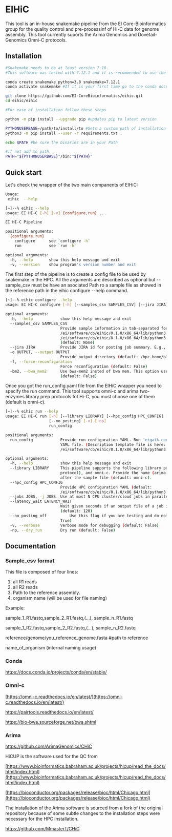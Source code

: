 # EIHiC

This tool is an in-house snakemake pipeline from the EI Core-Bioinformatics group for the quality control and pre-processinf of Hi-C data for genome assembly. This tool currently suports the Arima Genomics and Dovetail-Genomics Omni-C protocols.

## Installation

```bash
#Snakemake needs to be at least version 7.10.
#This software was tested with 7.12.1 and it is recommended to use the same due major and inconsistent changes in snakemake.

conda create snakemake python=3.8 snakemake=7.12.1
conda activate snakemake #If it is your first time go to the conda documentation at the end of the repository. 

git clone https://github.com/EI-CoreBioinformatics/eihic.git
cd eihic/eihic

#For ease of installation follow these steps

python -m pip install --upgrade pip #updates pip to latest version

PYTHONUSERBASE=/path/to/install/to #Sets a custom path of installation
python3 -m pip install --user -r requirements.txt .

echo $PATH #be sure the binaries are in your Path

#if not add to path.
PATH="${PYTHONUSERBASE}"/bin:"${PATH}" 

```

## Quick start

Let's check the wrapper of the two main companents of EIHiC:

```bash
Usage:
 eihic  --help

[~]--% eihic --help
usage: EI HI-C [-h] [-v] {configure,run} ...

EI HI-C Pipeline

positional arguments:
  {configure,run}
    configure      see `configure -h`
    run            see `run -h`

optional arguments:
  -h, --help       show this help message and exit
  -v, --version    show program's version number and exit
```

The first step of the pipeline is to create a config file to be used by snakemake in the HPC. All the arguments are described as optional but --sample_csv must be have an asociated Path ro a sample file as showed in the reference path in the eihic configure --help command.

```bash
[~]--% eihic configure --help
usage: EI HI-C configure [-h] [--samples_csv SAMPLES_CSV] [--jira JIRA] [-o OUTPUT] [-f] [-bm2]

optional arguments:
  -h, --help            show this help message and exit
  --samples_csv SAMPLES_CSV
                        Provide sample information in tab-separated format. Please refer to the sample file:
                        /ei/software/cb/eihic/0.1.0/x86_64/lib/python3.9/site-packages/eihic/etc/run_config.yaml, for more information above the csv format. A template is provided here
                        /ei/software/cb/eihic/0.1.0/x86_64/lib/python3.9/site-packages/eihic/etc/samples.csv.
                        (default: None)
  --jira JIRA           Provide JIRA id for posting job summary. E.g., PPBFX-611 (default: None)
  -o OUTPUT, --output OUTPUT
                        Provide output directory (default: /hpc-home/olivera/output)
  -f, --force-reconfiguration
                        Force reconfiguration (default: False)
  -bm2, --bwa_mem2      Use bwa-mem2 insted of bwa mem. This option use a lot more RAM, use with precaution.
                        (default: False)
```

Once you got the run_config.yaml file from the EIHiC wrapper you need to specify the run command. This tool supports omni-c and arima two-enzymes library prep protocols fot Hi-C, you must choose one of them (default is omni-c).

```bash
[~]--% eihic run --help
usage: EI HI-C run [-h] [--library LIBRARY] [--hpc_config HPC_CONFIG] [--jobs JOBS] [--latency_wait LATENCY_WAIT]
                   [--no_posting] [-v] [-np]
                   run_config

positional arguments:
  run_config            Provide run configuration YAML. Run 'eigatk configure -h' to generate the run configuration
                        YAML file. (Description template file is here:
                        /ei/software/cb/eihic/0.1.0/x86_64/lib/python3.9/site-packages/eihic/etc/run_config.yaml)

optional arguments:
  -h, --help            show this help message and exit
  --library LIBRARY     This pipeline supports the following library protocols for hi-c data: arima (2 enzymes
                        protocol), and omni-c. Provide the name (arima or omni-c) as the second positional argument
                        after the sample file (default: omni-c).
  --hpc_config HPC_CONFIG
                        Provide HPC configuration YAML (default:
                        /ei/software/cb/eihic/0.1.0/x86_64/lib/python3.9/site-packages/eihic/etc/hpc_config.json)
  --jobs JOBS, -j JOBS  Use at most N CPU cluster/cloud jobs in parallel (default: 100)
  --latency_wait LATENCY_WAIT
                        Wait given seconds if an output file of a job is not present after the job finished
                        (default: 120)
  --no_posting_off          Use this flag if you are testing and do not want to post comments to JIRA tickets (default:
                        True)
  -v, --verbose         Verbose mode for debugging (default: False)
  -np, --dry_run        Dry run (default: False)
```

## Documentation

### Sample_csv format

This file is composed of four lines: 

1. all R1 reads
2. all R2 reads
3. Path to the reference assembly.
4. organism name (will be used for file naming)

Example:

sample_1_R1.fastq,sample_2_R1.fastq,(...), sample_n_R1.fastq

sample_1_R2.fastq,sample_2_R2.fastq,(...), sample_n_R2.fastq

reference/genome/you_reference_genome.fasta #path to reference

name_of_organism (internal naming usage)

### Conda

https://docs.conda.io/projects/conda/en/stable/

### Omni-c

[https://omni-c.readthedocs.io/en/latest/](https://omni-c.readthedocs.io/en/latest/)

https://pairtools.readthedocs.io/en/latest/

https://bio-bwa.sourceforge.net/bwa.shtml

### Arima

https://github.com/ArimaGenomics/CHiC

HiCUP is the software used for the QC from

[https://www.bioinformatics.babraham.ac.uk/projects/hicup/read_the_docs/html/index.html](https://www.bioinformatics.babraham.ac.uk/projects/hicup/read_the_docs/html/index.html)

[https://bioconductor.org/packages/release/bioc/html/Chicago.html](https://bioconductor.org/packages/release/bioc/html/Chicago.html)

The installation of the Arima software is sourced from a fork of the original repository because of some subtle changes to the installation steps were necessary for the HPC installation.

https://github.com/MmasterT/CHiC
